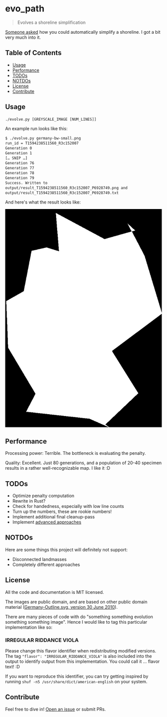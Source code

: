 # evo_path

> Evolves a shoreline simplification

[Someone asked](https://www.reddit.com/r/zekach/comments/hmkjx6/how_could_this_be_automated/)
how you could automatically simplify a shoreline. I got a bit very much into it.

## Table of Contents

- [Usage](#usage)
- [Performance](#performance)
- [TODOs](#todos)
- [NOTDOs](#notdos)
- [License](#license)
- [Contribute](#contribute)

## Usage

`./evolve.py [GREYSCALE_IMAGE [NUM_LINES]]`

An example run looks like this:

```
$ ./evolve.py germany-bw-small.png
run_id = T1594238511560_R3c152007
Generation 0
Generation 1
[… SNIP …]
Generation 76
Generation 77
Generation 78
Generation 79
Success. Written to output/result_T1594238511560_R3c152007_P6928749.png and output/result_T1594238511560_R3c152007_P6928749.txt
```

And here's what the result looks like:

![An animation that switches between the real map of Germany and a simplified map that uses only 20 lines](germany-approx.gif)

## Performance

Processing power: Terrible. The bottleneck is evaluating the penalty.

Quality: Excellent. Just 80 generations, and a population of 20-40 specimen
results in a rather well-recognizable map. I like it :D

## TODOs

* Optimize penalty computation
* Rewrite in Rust?
* Check for handedness, especially with low line counts
* Turn up the numbers, these are rookie numbers!
* Implement additional final cleanup-pass
* Implement [advanced approaches](https://www.reddit.com/r/zekach/comments/hmkjx6/how_could_this_be_automated/fx79ton/)

## NOTDOs

Here are some things this project will definitely not support:
* Disconnected landmasses
* Completely different approaches

## License

All the code and documentation is MIT licensed.

The images are public domain, and are based on other public domain material ([Germany-Outline.svg, version 30 June 2010](https://commons.wikimedia.org/wiki/File:Germany-Outline.svg)).

There are many pieces of code with do "something something evolution something something image".
Hence I would like to tag this particular implementation like so:

### IRREGULAR RIDDANCE VIOLA

Please change this flavor identifier when redistributing modified versions.
The tag `"flavor": "IRREGULAR_RIDDANCE_VIOLA"` is also included into the output to identify output from this implementation. You could call it … flavor text! :D

If you want to reproduce this identifier, you can try getting inspired by running `shuf -n5 /usr/share/dict/american-english` on your system.

## Contribute

Feel free to dive in! [Open an issue](https://github.com/BenWiederhake/evo_path/issues/new) or submit PRs.
